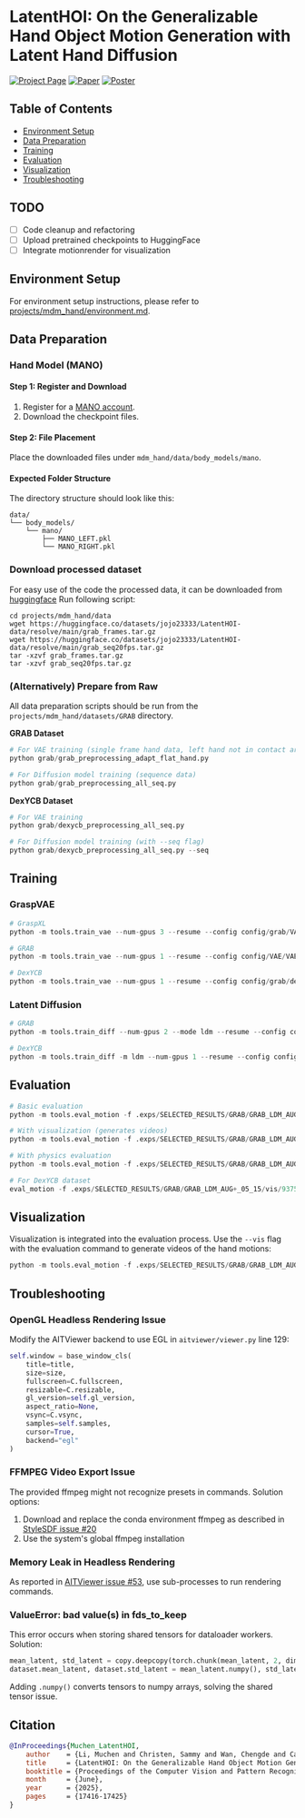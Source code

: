 # LatentHOI: On the Generalizable Hand Object Motion Generation with Latent Hand Diffusion

[![Project Page](https://img.shields.io/badge/Project-Website-blue)](https://jojoml.github.io/latentHOI/)
[![Paper](https://img.shields.io/badge/CVPR-2025-red)](https://openaccess.thecvf.com/content/CVPR2025/papers/Li_LatentHOI_On_the_Generalizable_Hand_Object_Motion_Generation_with_Latent_CVPR_2025_paper.pdf)
[![Poster](https://img.shields.io/badge/Poster-PDF-green)](https://drive.google.com/file/d/1qKdHovBW6kdGMl_u5pVHifSGCANAfx7P/view?usp=sharing)


## Table of Contents
- [Environment Setup](#environment-setup)
- [Data Preparation](#data-preparation)
- [Training](#training)
- [Evaluation](#evaluation)
- [Visualization](#visualization)
- [Troubleshooting](#troubleshooting)

## TODO
- [ ] Code cleanup and refactoring
- [ ] Upload pretrained checkpoints to HuggingFace
- [ ] Integrate motionrender for visualization

## Environment Setup
For environment setup instructions, please refer to [projects/mdm_hand/environment.md](projects/mdm_hand/environment.md).

## Data Preparation

### Hand Model (MANO)
#### Step 1: Register and Download
1. Register for a [MANO account](https://mano.is.tue.mpg.de/).
2. Download the checkpoint files.
#### Step 2: File Placement
Place the downloaded files under `mdm_hand/data/body_models/mano`.
#### Expected Folder Structure
The directory structure should look like this:
```
data/
└── body_models/
    └── mano/
        ├── MANO_LEFT.pkl
        └── MANO_RIGHT.pkl
```

### Download processed dataset
For easy use of the code the processed data, it can be downloaded from [huggingface](https://huggingface.co/datasets/jojo23333/LatentHOI-data)
Run following script:
```
cd projects/mdm_hand/data
wget https://huggingface.co/datasets/jojo23333/LatentHOI-data/resolve/main/grab_frames.tar.gz
wget https://huggingface.co/datasets/jojo23333/LatentHOI-data/resolve/main/grab_seq20fps.tar.gz
tar -xzvf grab_frames.tar.gz
tar -xzvf grab_seq20fps.tar.gz
```

### (Alternatively) Prepare from Raw
All data preparation scripts should be run from the `projects/mdm_hand/datasets/GRAB` directory.

**GRAB Dataset**
```python
# For VAE training (single frame hand data, left hand not in contact are omitted)
python grab/grab_preprocessing_adapt_flat_hand.py

# For Diffusion model training (sequence data)
python grab/grab_preprocessing_all_seq.py
```

**DexYCB Dataset**
```python
# For VAE training
python grab/dexycb_preprocessing_all_seq.py

# For Diffusion model training (with --seq flag)
python grab/dexycb_preprocessing_all_seq.py --seq
```
<!-- ### GraspXL Dataset
```python
python grab/graspxl_preprocessing.py
``` -->

## Training
### GraspVAE 
```python
# GraspXL
python -m tools.train_vae --num-gpus 3 --resume --config config/grab/VAE_graspXL.yaml OUTPUT_DIR .exps/graspXL_vae TRAINING.BATCH_SIZE 320

# GRAB
python -m tools.train_vae --num-gpus 1 --resume --config config/VAE/VAE_grab.yaml

# DexYCB
python -m tools.train_vae --num-gpus 1 --resume --config config/grab/dexycb.yaml
```

### Latent Diffusion
```python
# GRAB
python -m tools.train_diff --num-gpus 2 --mode ldm --resume --config config/grab/LDM_pretrain_vae_AUG+.yaml  TRAINING.BATCH_SIZE 48

# DexYCB
python -m tools.train_diff -m ldm --num-gpus 1 --resume --config config/dexycb/DEX_LDM.yaml  OUTPUT_DIR .exps/LDM_DEXYCB_AUG+  TRAINING.BATCH_SIZE 32 DATASET.NUM_WORKERS 4
```

## Evaluation
```python
# Basic evaluation
python -m tools.eval_motion -f .exps/SELECTED_RESULTS/GRAB/GRAB_LDM_AUG+_05_15/vis/93750/

# With visualization (generates videos)
python -m tools.eval_motion -f .exps/SELECTED_RESULTS/GRAB/GRAB_LDM_AUG+_05_15/vis/93750/ --vis

# With physics evaluation
python -m tools.eval_motion -f .exps/SELECTED_RESULTS/GRAB/GRAB_LDM_AUG+_05_15/vis/93750/ --eval

# For DexYCB dataset
eval_motion -f .exps/SELECTED_RESULTS/GRAB/GRAB_LDM_AUG+_05_15/vis/93750/ --dex
```

## Visualization
Visualization is integrated into the evaluation process. Use the `--vis` flag with the evaluation command to generate videos of the hand motions:
```python
python -m tools.eval_motion -f .exps/SELECTED_RESULTS/GRAB/GRAB_LDM_AUG+_05_15/vis/93750/ --vis
```

## Troubleshooting
### OpenGL Headless Rendering Issue
Modify the AITViewer backend to use EGL in `aitviewer/viewer.py` line 129:
```python
self.window = base_window_cls(
    title=title,
    size=size,
    fullscreen=C.fullscreen,
    resizable=C.resizable,
    gl_version=self.gl_version,
    aspect_ratio=None,
    vsync=C.vsync,
    samples=self.samples,
    cursor=True,
    backend="egl"
)
```

### FFMPEG Video Export Issue
The provided ffmpeg might not recognize presets in commands. Solution options:
1. Download and replace the conda environment ffmpeg as described in [StyleSDF issue #20](https://github.com/royorel/StyleSDF/issues/20)
2. Use the system's global ffmpeg installation

### Memory Leak in Headless Rendering
As reported in [AITViewer issue #53](https://github.com/eth-ait/aitviewer/issues/53), use sub-processes to run rendering commands.

### ValueError: bad value(s) in fds_to_keep
This error occurs when storing shared tensors for dataloader workers. Solution:
```python
mean_latent, std_latent = copy.deepcopy(torch.chunk(mean_latent, 2, dim=-1))
dataset.mean_latent, dataset.std_latent = mean_latent.numpy(), std_latent.numpy()
```
Adding `.numpy()` converts tensors to numpy arrays, solving the shared tensor issue.


## Citation
```bibtex
@InProceedings{Muchen_LatentHOI,
    author    = {Li, Muchen and Christen, Sammy and Wan, Chengde and Cai, Yujun and Liao, Renjie and Sigal, Leonid and Ma, Shugao},
    title     = {LatentHOI: On the Generalizable Hand Object Motion Generation with Latent Hand Diffusion.},
    booktitle = {Proceedings of the Computer Vision and Pattern Recognition Conference (CVPR)},
    month     = {June},
    year      = {2025},
    pages     = {17416-17425}
}
```